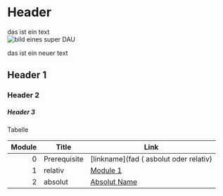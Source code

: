 # Header
das ist ein text  
![bild eines super DAU](https://github.com/dell-democenter/dell-democenter.github.io/assets/8255007/0b02e904-75b7-425c-8c37-abb107578023)

das ist ein neuer text

## Header 1

### Header 2

##### Header 3

Tabelle

Module | Title | Link
------:|---------------------|---
0 | Prerequisite | [linkname](fad ( asbolut oder relativ)
1 | relativ | [Module 1](Module_1.md)
2 | absolut | [Absolut Name ](https://www.absolut.com/de-de/)


